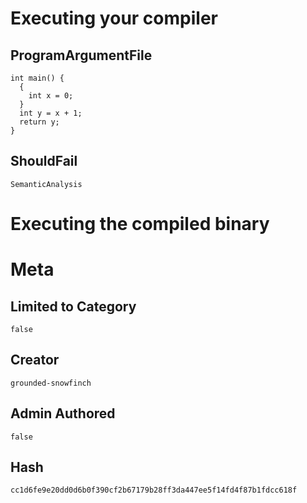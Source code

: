 # Executing your compiler

## ProgramArgumentFile

```
int main() {
  {
    int x = 0;
  }
  int y = x + 1;
  return y;
}
```

## ShouldFail

```
SemanticAnalysis
```

# Executing the compiled binary

# Meta

## Limited to Category

```
false
```

## Creator

```
grounded-snowfinch
```

## Admin Authored

```
false
```

## Hash

```
cc1d6fe9e20dd0d6b0f390cf2b67179b28ff3da447ee5f14fd4f87b1fdcc618f
```
